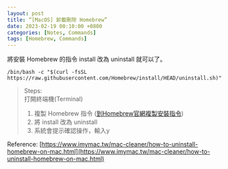 ```yaml
---
layout: post
title: “[MacOS] 卸載刪除 Homebrew”
date: 2023-02-19 00:10:00 +0800
categories: [Notes, Commands]
tags: [Homebrew, Commands]
---
```


將安裝 Homebrew 的指令 install 改為 uninstall 就可以了。
```
/bin/bash -c "$(curl -fsSL https://raw.githubusercontent.com/Homebrew/install/HEAD/uninstall.sh)"
```

> Steps:  
> 打開終端機(Terminal)
> 1. 複製 Homebrew 指令 ([到Homebrew官網複製安裝指令](https://brew.sh/index_zh-tw))
> 2. 將 install 改為 uninstall
> 3. 系統會提示確認操作，輸入y



Reference: [https://www.imymac.tw/mac-cleaner/how-to-uninstall-homebrew-on-mac.html](https://www.imymac.tw/mac-cleaner/how-to-uninstall-homebrew-on-mac.html)
